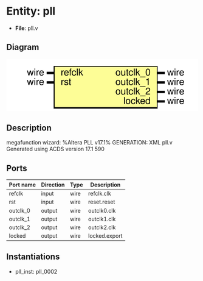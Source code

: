 # Entity: pll

- **File**: pll.v
## Diagram

![Diagram](pll.svg "Diagram")
## Description

 megafunction wizard: %Altera PLL v17.1%
 GENERATION: XML
 pll.v
 Generated using ACDS version 17.1 590

## Ports

| Port name | Direction | Type | Description   |
| --------- | --------- | ---- | ------------- |
| refclk    | input     | wire | refclk.clk    |
| rst       | input     | wire | reset.reset   |
| outclk_0  | output    | wire | outclk0.clk   |
| outclk_1  | output    | wire | outclk1.clk   |
| outclk_2  | output    | wire | outclk2.clk   |
| locked    | output    | wire | locked.export |
## Instantiations

- pll_inst: pll_0002
